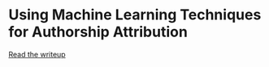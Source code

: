 # Using Machine Learning Techniques for Authorship Attribution
<a href="Using Machine Learning Techniques for Authorship Attribution.pdf">Read the writeup</a>
